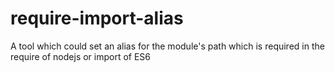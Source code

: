 # require-import-alias
A tool which could set an alias for the module's path which is required in the require of nodejs     or import of ES6
